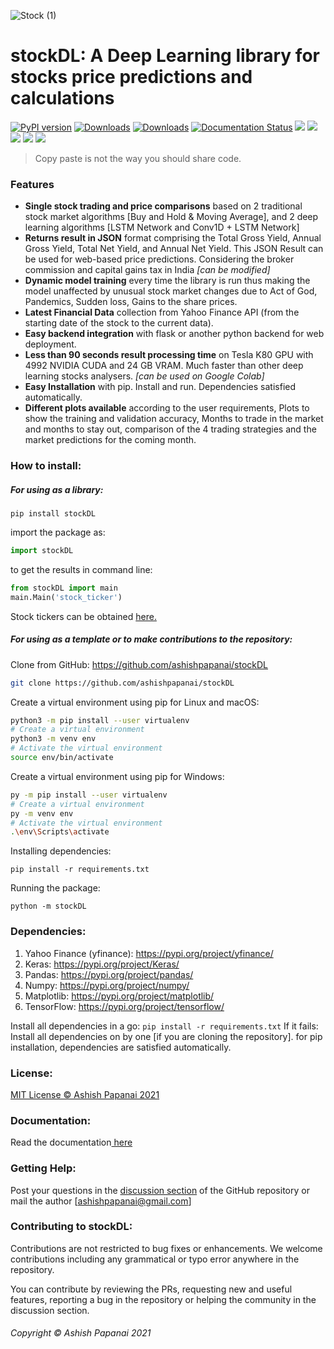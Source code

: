 ![Stock (1)](https://user-images.githubusercontent.com/52123364/109387767-49942e00-7929-11eb-92d6-970f5bc81107.png)
# stockDL: A Deep Learning library for stocks price predictions and calculations
[![PyPI version](https://badge.fury.io/py/stockDL.svg)](https://pypi.org/project/stockDL/) [![Downloads](https://pepy.tech/badge/stockdl)](https://pepy.tech/project/stockdl) [![Downloads](https://pepy.tech/badge/stockdl/month)](https://pepy.tech/project/stockdl)   [![Documentation Status](https://readthedocs.org/projects/stockdl/badge/?version=latest)](https://stockdl.readthedocs.io/en/latest/?badge=latest) ![](https://img.shields.io/github/stars/ashishpapanai/stockDL.svg) ![](https://img.shields.io/github/forks/ashishpapanai/stockDL.svg) ![](https://img.shields.io/github/tag/ashishpapanai/stockDL.svg) ![](https://img.shields.io/github/release/ashishpapanai/stockDL.svg) ![](https://img.shields.io/github/issues/ashishpapanai/stockDL.svg) 

> Copy paste is not the way you should share code.

### Features

- **Single stock trading and price comparisons** based on 2 traditional stock market algorithms [Buy and Hold & Moving Average], and 2 deep learning algorithms [LSTM Network and Conv1D + LSTM Network]
- **Returns result in JSON** format comprising the Total Gross Yield, Annual Gross Yield, Total Net Yield, and Annual Net Yield. This JSON Result can be used for web-based price predictions. Considering the broker commission and capital gains tax in India *[can be modified]*
- **Dynamic model training** every time the library is run thus making the model unaffected by unusual stock market changes due to Act of God, Pandemics, Sudden loss, Gains to the share prices.
- **Latest Financial Data** collection from Yahoo Finance API (from the starting date of the stock to the current data).
- **Easy backend integration** with flask or another python backend for web deployment. 
- **Less than 90 seconds result processing time** on Tesla K80 GPU with 4992 NVIDIA CUDA and 24 GB VRAM. Much faster than other deep learning stocks analysers.  *[can be used on Google Colab]*
- **Easy Installation** with pip. Install and run. Dependencies satisfied automatically.
- **Different plots available** according to the user requirements, Plots to show the training and validation accuracy, Months to trade in the market and months to stay out, comparison of the 4 trading strategies and the market predictions for the coming month.

### How to install:
##### For using as a library:
`pip install stockDL`

import the package as:
```py 
import stockDL
```

to get the results in command line:
```py
from stockDL import main
main.Main('stock_ticker')
```
Stock tickers can be obtained [here.](http://https://finance.yahoo.com/ "here.")

##### For using as a template or to make contributions to the repository:
Clone from GitHub: https://github.com/ashishpapanai/stockDL

```sh 
git clone https://github.com/ashishpapanai/stockDL
```
Create a virtual environment using pip for Linux and macOS:
```sh
python3 -m pip install --user virtualenv
# Create a virtual environment
python3 -m venv env
# Activate the virtual environment
source env/bin/activate
```
Create a virtual environment using pip for Windows:
```sh
py -m pip install --user virtualenv
# Create a virtual environment
py -m venv env
# Activate the virtual environment
.\env\Scripts\activate
```
Installing dependencies:
``` 
pip install -r requirements.txt
```
Running the package: 
```
python -m stockDL
```
### Dependencies:
1. Yahoo Finance (yfinance): https://pypi.org/project/yfinance/
2. Keras: https://pypi.org/project/Keras/
3. Pandas: https://pypi.org/project/pandas/
4. Numpy: https://pypi.org/project/numpy/
5. Matplotlib: https://pypi.org/project/matplotlib/
6. TensorFlow: https://pypi.org/project/tensorflow/

Install all dependencies in a go: `pip install -r requirements.txt`
If it fails: Install all dependencies on by one [if you are cloning the repository]. 
for pip installation, dependencies are satisfied automatically. 

### License:
[MIT License &copy; Ashish Papanai 2021](https://github.com/ashishpapanai/stockDL/blob/master/LICENSE "MIT License Ashish Papanai 2021")

### Documentation: 
Read the documentation[ here](https://stockdl.readthedocs.io/en/latest/ " here")

### Getting Help: 
Post your questions in the [discussion section](https://github.com/ashishpapanai/stockDL/discussions "discussion section") of the GitHub repository or mail the author [ashishpapanai@gmail.com]

### Contributing to stockDL:
Contributions are not restricted to bug fixes or enhancements. We welcome contributions including any grammatical or typo error anywhere in the repository. 

You can contribute by reviewing the PRs, requesting new and useful features, reporting a bug in the repository or helping the community in the discussion section. 


###### Copyright &copy; Ashish Papanai 2021
